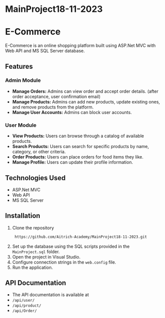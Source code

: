 # MainProject18-11-2023
# E-Commerce

E-Commerce is an online shopping platform built using ASP.Net MVC with Web API and MS SQL Server database.

## Features

### Admin Module
- **Manage Orders:** Admins can view order and accept order details. (after order acceptance, user confirmation email)
- **Manage Products:** Admins can add new products, update existing ones, and remove products from the platform.
- **Manage User Accounts:** Admins can block user accounts.

### User Module
- **View Products:** Users can browse through a catalog of available products.
- **Search Products:** Users can search for specific products by name, category, or other criteria.
- **Order Products:** Users can place orders for food items they like.
- **Manage Profile:** Users can update their profile information.

## Technologies Used
- ASP.Net MVC
- Web API
- MS SQL Server

## Installation
1. Clone the repository
   ```bash
    https://github.com/Aitrich-Academy/MainProject18-11-2023.git
2. Set up the database using the SQL scripts provided in the `MainProject.sql` folder.
3. Open the project in Visual Studio.
4. Configure connection strings in the `web.config` file.
5. Run the application.

## API Documentation
- The API documentation is available at
- `/api/user/`
- `/api/product/`
- `/api/Order/`
